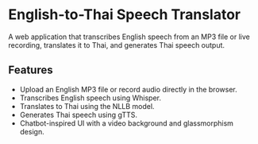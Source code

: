 # English-to-Thai Speech Translator

A web application that transcribes English speech from an MP3 file or live recording, translates it to Thai, and generates Thai speech output.

## Features
- Upload an English MP3 file or record audio directly in the browser.
- Transcribes English speech using Whisper.
- Translates to Thai using the NLLB model.
- Generates Thai speech using gTTS.
- Chatbot-inspired UI with a video background and glassmorphism design.
